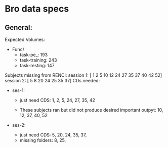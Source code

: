 # Bro data specs

## General:  
Expected Volumes:  
* Func/  
  * task-pe_: 193  
  * task-training: 243  
  * task-resting: 147


Subjects missing from RENCI:
  session 1: 	[ 1  2  5 10 12 24 27 35 37 40 42 52]
  session 2: 	[ 5  8 20 24 25 35 37]
CDs needed:
  - ses-1:
    * just need CDS: 1, 2, 5, 24, 27, 35, 42

    * These subjects ran but did not produce desired important outpyt: 10, 12, 37, 40, 52

  - ses-2:  
    * just need CDS: 5, 20, 24, 35, 37,
    * missing folders: 8, 25,
